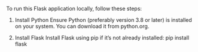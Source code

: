 To run this Flask application locally, follow these steps:

1. Install Python
Ensure Python (preferably version 3.8 or later) is installed on your system. You can download it from python.org.

2. Install Flask
Install Flask using pip if it’s not already installed:
pip install flask
